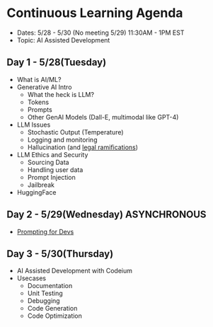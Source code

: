 # Continuous Learning Agenda
- Dates: 5/28 - 5/30 (No meeting 5/29) 11:30AM - 1PM EST
- Topic: AI Assisted Development

## Day 1 - 5/28(Tuesday)
- What is AI/ML?
- Generative AI Intro
  - What the heck is LLM?
  - Tokens
  - Prompts
  - Other GenAI Models (Dall-E, multimodal like GPT-4)
- LLM Issues
  - Stochastic Output (Temperature)
  - Logging and monitoring
  - Hallucination (and [legal ramifications](https://www.forbes.com/sites/marisagarcia/2024/02/19/what-air-canada-lost-in-remarkable-lying-ai-chatbot-case/))
- LLM Ethics and Security
  - Sourcing Data
  - Handling user data
  - Prompt Injection
  - Jailbreak
- HuggingFace

## Day 2 - 5/29(Wednesday) **ASYNCHRONOUS**
- [Prompting for Devs](https://www.deeplearning.ai/short-courses/chatgpt-prompt-engineering-for-developers/)

## Day 3 - 5/30(Thursday)
- AI Assisted Development with Codeium
- Usecases
  - Documentation
  - Unit Testing
  - Debugging
  - Code Generation
  - Code Optimization